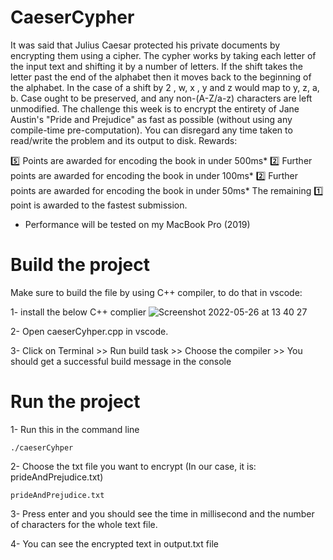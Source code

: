 # CaeserCypher
It was said that Julius Caesar protected his private documents by encrypting them using a cipher. The cypher works by taking each letter of the input text and shifting it by a number of letters. If the shift takes the letter past the end of the alphabet then it moves back to the beginning of the alphabet. In the case of a shift by 2
, w, x , y and z would map to y, z, a, b.  Case ought to be preserved, and any non-(A-Z/a-z) characters are left unmodified.
The challenge this week is to encrypt the entirety of Jane Austin's "Pride and Prejudice" as fast as possible (without using any compile-time pre-computation). You can disregard any time taken to read/write the problem and its output to disk.
Rewards:

:five:  Points are awarded for encoding the book in under 500ms*
:two:  Further points are awarded for encoding the book in under 100ms*
:two:  Further points are awarded for encoding the book in under 50ms*
The remaining :one: point is awarded to the fastest submission.

* Performance will be tested on my MacBook Pro (2019)


# Build the project
Make sure to build the file by using C++ compiler, to do that in vscode:

1- install the below C++ complier
![Screenshot 2022-05-26 at 13 40 27](https://user-images.githubusercontent.com/82872249/170489499-ca05f224-2f19-4261-87ce-871df5a3023f.png)

2- Open caeserCyhper.cpp in vscode.

3- Click on Terminal >> Run build task >> Choose the compiler >> You should get a successful build message in the console


# Run the project
1- Run this in the command line 
```
./caeserCyhper
```

2- Choose the txt file you want to encrypt (In our case, it is: prideAndPrejudice.txt)
```
prideAndPrejudice.txt
```

3- Press enter and you should see the time in millisecond and the number of characters for the whole text file.

4- You can see the encrypted text in output.txt file
